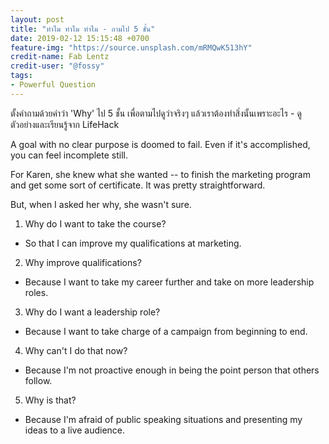 ```yaml
---
layout: post
title: "ทำไม ทำไม ทำไม - ถามไป 5 ชั้น"
date: 2019-02-12 15:15:48 +0700
feature-img: "https://source.unsplash.com/mRMQwK513hY"
credit-name: Fab Lentz
credit-user: "@fossy"
tags:
- Powerful Question
---
```

ตั้งคำถามด้วยคำว่า 'Why' ไป 5 ชั้น เพื่อตามไปดูว่าจริงๆ แล้วเราต้องทำสิ่งนั้นเพราะอะไร - ดูตัวอย่างและเรียนรู้จาก LifeHack

A goal with no clear purpose is doomed to fail. Even if it's accomplished, you can feel incomplete still.

For Karen, she knew what she wanted -- to finish the marketing program and get some sort of certificate. It was pretty straightforward.

But, when I asked her why, she wasn't sure.

1. Why do I want to take the course?
  - So that I can improve my qualifications at marketing.
2. Why improve qualifications?
  - Because I want to take my career further and take on more leadership roles.
3. Why do I want a leadership role?
  - Because I want to take charge of a campaign from beginning to end.
4. Why can't I do that now?
  - Because I'm not proactive enough in being the point person that others follow.
5. Why is that?
  - Because I'm afraid of public speaking situations and presenting my ideas to a live audience.
